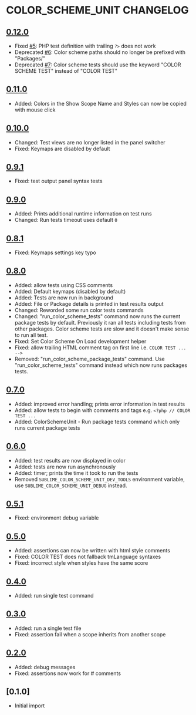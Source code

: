 # COLOR_SCHEME_UNIT CHANGELOG

## [0.12.0]

* Fixed [#5](https://github.com/gerardroche/sublime_color_scheme_unit/issues/5): PHP test definition with trailing `?>` does not work
* Deprecated [#6](https://github.com/gerardroche/sublime_color_scheme_unit/issues/6): Color scheme paths should no longer be prefixed with "Packages/"
* Deprecated [#7](https://github.com/gerardroche/sublime_color_scheme_unit/issues/7): Color scheme tests should use the keyword "COLOR SCHEME TEST" instead of "COLOR TEST"

## [0.11.0]

* Added: Colors in the Show Scope Name and Styles can now be copied with mouse click

## [0.10.0]

* Changed: Test views are no longer listed in the panel switcher
* Fixed: Keymaps are disabled by default

## [0.9.1]

* Fixed: test output panel syntax tests

## [0.9.0]

* Added: Prints additional runtime information on test runs
* Changed: Run tests timeout uses default `0`

## [0.8.1]

* Fixed: Keymaps settings key typo

## [0.8.0]

* Added: allow tests using CSS comments
* Added: Default keymaps (disabled by default)
* Added: Tests are now run in background
* Added: File or Package details is printed in test results output
* Changed: Reworded some run color tests commands
* Changed: "run_color_scheme_tests" command now runs the current package tests
  by default. Previously it ran all tests including tests from other packages.
  Color scheme tests are slow and it doesn't make sense to run all test.
* Fixed: Set Color Scheme On Load development helper
* Fixed: allow trailing HTML comment tag on first line i.e. `COLOR TEST ... -->`
* Removed: "run_color_scheme_package_tests" command. Use
  "run_color_scheme_tests" command instead which now runs packages tests.

## [0.7.0]

* Added: improved error handling; prints error information in test results
* Added: allow tests to begin with comments and tags e.g. `<?php // COLOR TEST ...`
* Added: ColorSchemeUnit - Run package tests command which only runs current package tests

## [0.6.0]

* Added: test results are now displayed in color
* Added: tests are now run asynchronously
* Added: timer; prints the time it took to run the tests
* Removed `SUBLIME_COLOR_SCHEME_UNIT_DEV_TOOLS` environment variable, use
  `SUBLIME_COLOR_SCHEME_UNIT_DEBUG` instead.

## [0.5.1]

* Fixed: environment debug variable

## [0.5.0]

* Added: assertions can now be written with html style comments
* Fixed: COLOR TEST does not fallback tmLanguage syntaxes
* Fixed: incorrect style when styles have the same score

## [0.4.0]

* Added: run single test command

## [0.3.0]

* Added: run a single test file
* Fixed: assertion fail when a scope inherits from another scope

## [0.2.0]

* Added: debug messages
* Fixed: assertions now work for # comments

## [0.1.0]

* Initial import

[0.12.0]: https://github.com/gerardroche/sublime_color_scheme_unit/compare/0.11.0...0.12.0
[0.11.0]: https://github.com/gerardroche/sublime_color_scheme_unit/compare/0.10.0...0.11.0
[0.10.0]: https://github.com/gerardroche/sublime_color_scheme_unit/compare/0.9.0...0.10.0
[0.9.1]: https://github.com/gerardroche/sublime_color_scheme_unit/compare/0.9.0...0.9.1
[0.9.0]: https://github.com/gerardroche/sublime_color_scheme_unit/compare/0.8.0...0.9.0
[0.8.1]: https://github.com/gerardroche/sublime_color_scheme_unit/compare/0.8.0...0.8.1
[0.8.0]: https://github.com/gerardroche/sublime_color_scheme_unit/compare/0.7.0...0.8.0
[0.7.0]: https://github.com/gerardroche/sublime_color_scheme_unit/compare/0.6.0...0.7.0
[0.6.0]: https://github.com/gerardroche/sublime_color_scheme_unit/compare/0.5.0...0.6.0
[0.5.1]: https://github.com/gerardroche/sublime_color_scheme_unit/compare/0.5.0...0.5.1
[0.5.0]: https://github.com/gerardroche/sublime_color_scheme_unit/compare/0.4.0...0.5.0
[0.4.0]: https://github.com/gerardroche/sublime_color_scheme_unit/compare/0.3.0...0.4.0
[0.3.0]: https://github.com/gerardroche/sublime_color_scheme_unit/compare/0.2.0...0.3.0
[0.2.0]: https://github.com/gerardroche/sublime_color_scheme_unit/compare/0.1.0...0.2.0
